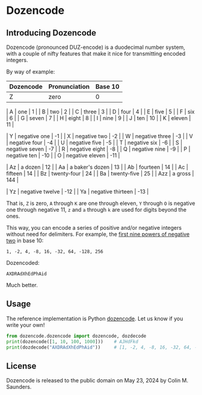 # Dozencode

## Introducing Dozencode

Dozencode (pronounced DUZ-encode) is a duodecimal number system, with
a couple of nifty features that make it nice for transmitting encoded
integers. 

By way of example:

| Dozencode | Pronunciation | Base 10 |
| --------- | ------------- | ------- |
| Z         | zero          | 0       |

| A         | one           | 1       |
| B         | two           | 2       |
| C         | three         | 3       |
| D         | four          | 4       |
| E         | five          | 5       |
| F         | six           | 6       |
| G         | seven         | 7       |
| H         | eight         | 8       |
| I         | nine          | 9       |
| J         | ten           | 10      |
| K         | eleven        | 11      |

| Y         | negative one  | -1      |
| X         | negative two  | -2      |
| W         | negative three | -3      |
| V         | negative four | -4     |
| U         | negative five | -5      |
| T         | negative six  | -6      |
| S         | negative seven | -7      |
| R         | negative eight | -8      |
| Q         | negative nine | -9      |
| P         | negative ten  | -10     |
| O         | negative eleven  | -11    |

| Az        | a dozen       | 12      |
| Aa        | a baker's dozen | 13    |
| Ab        | fourteen      | 14      |
| Ac        | fifteen      | 14      |
| Bz        | twenty-four   | 24      |
| Ba        | twenty-five   | 25      |
| Azz       | a gross       | 144     |

| Yz        | negative twelve | -12   |
| Ya        | negative thirteen | -13   | 

That is, `Z` is zero, `A` through `K` are one through eleven, `Y` through
`O` is negative one through negative 11, `z` and `a` through `k` are used
for digits beyond the ones.

This way, you can encode a series of positive and/or negative integers
without need for delimiters. For example, the
[first nine powers of negative two](https://oeis.org/A122803) in base 10:

```
1, -2, 4, -8, 16, -32, 64, -128, 256
```

Dozencoded:

```
AXDRAdXhEdPhAid
```

Much better.

## Usage

The reference implementation is Python [dozencode](https://github.com/colinmsaunders/dozencode).
Let us know if you write your own!

```python
from dozencode.dozencode import dozencode, dozdecode
print(dozencode([1, 10, 100, 1000]))    # AJHdFkd 
print(dozdecode("AXDRAdXhEdPhAid"))     # [1, -2, 4, -8, 16, -32, 64, -128, 256]
```

## License

Dozencode is released to the public domain on May 23, 2024 by Colin M. Saunders.
